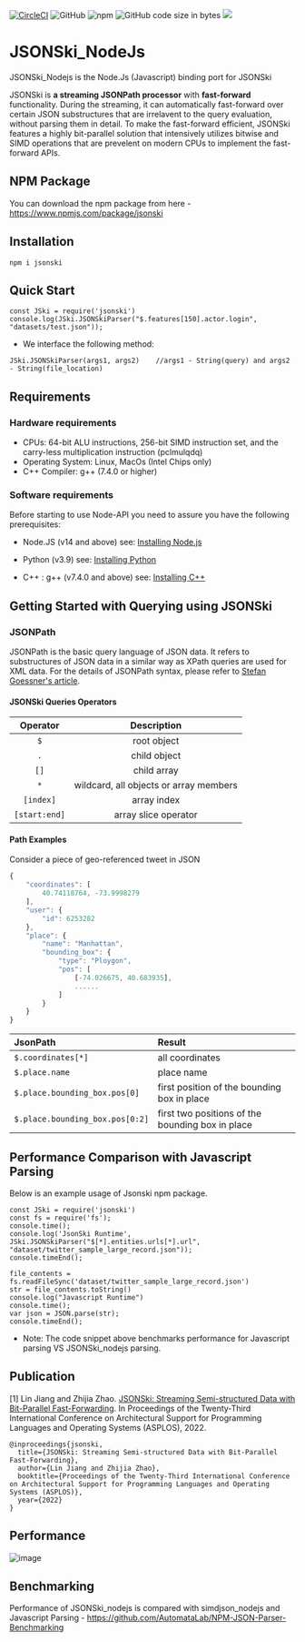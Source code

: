 [![CircleCI](https://circleci.com/gh/AutomataLab/JSONSki_nodejs.svg?style=shield&circle-token=daf002fef2464bc57675d6a3dc072485f27b7bbc)](https://app.circleci.com/pipelines/github/AutomataLab/JSONSki_nodejs)  ![GitHub](https://img.shields.io/github/license/AutomataLab/JSONSki_nodejs)
![npm](https://img.shields.io/npm/dt/jsonski?label=npm%20downloads)
![GitHub code size in bytes](https://img.shields.io/github/languages/code-size/AutomataLab/jsonski_nodejs)
![](https://img.shields.io/badge/linux-macos-green)

# JSONSki_NodeJs
JSONSki_Nodejs is the Node.Js (Javascript) binding port for JSONSki

JSONSki is **a streaming JSONPath processor** with **fast-forward** functionality. During the streaming, it can automatically fast-forward over certain JSON substructures that are irrelavent to the query evaluation, without parsing them in detail. To make the fast-forward efficient, JSONSki features a highly bit-parallel solution that intensively utilizes bitwise and SIMD operations that are prevelent on modern CPUs to implement the fast-forward APIs. 

## NPM Package
You can download the npm package from here - https://www.npmjs.com/package/jsonski

## Installation
```
npm i jsonski
```

## Quick Start

```
const JSki = require('jsonski')
console.log(JSki.JSONSkiParser("$.features[150].actor.login", "datasets/test.json"));
```

- We interface the following method:
```
JSki.JSONSkiParser(args1, args2)    //args1 - String(query) and args2 - String(file_location)
```

## Requirements

### Hardware requirements

- CPUs: 64-bit ALU instructions, 256-bit SIMD instruction set, and the carry-less multiplication instruction (pclmulqdq)
- Operating System: Linux, MacOs (Intel Chips only) 
- C++ Compiler: g++ (7.4.0 or higher)


### Software requirements

Before starting to use Node-API you need to assure you have the following prerequisites:

- Node.JS (v14 and above) see: [Installing Node.js](https://nodejs.org/)

- Python (v3.9) see: [Installing Python](https://www.python.org/downloads/release/python-3100/)

- C++ : g++ (v7.4.0 and above) see: [Installing C++](https://gcc.gnu.org/install/)


## Getting Started with Querying using JSONSki
### JSONPath
JSONPath is the basic query language of JSON data. It refers to substructures of JSON data in a similar way as XPath queries are used for XML data. For the details of JSONPath syntax, please refer to [Stefan Goessner's article](https://goessner.net/articles/JsonPath/index.html#e2). 

#### JSONSki Queries Operators
| Operator                  |   Description     |
| :-----------------------: |:-----------------:|
| `$`                       | root object              |
| `.`                       | child object      |
| `[]`                       | child array      |
| `*`                       | wildcard, all objects or array members          |
| `[index]`             | array index      |
| `[start:end]`             | array slice operator      |


#### Path Examples
Consider a piece of geo-referenced tweet in JSON
```javascript
{
    "coordinates": [
        40.74118764, -73.9998279
    ],
    "user": {
        "id": 6253282
    },
    "place": {
        "name": "Manhattan",
        "bounding_box": {
            "type": "Ploygon",
            "pos": [
                [-74.026675, 40.683935],
                ......
            ]
        }
    }
}
```
| JsonPath | Result |
| :------- | :----- |
| `$.coordinates[*]` | all coordinates     |
| `$.place.name` | place name   |
| `$.place.bounding_box.pos[0]`| first position of the bounding box in place                      |
| `$.place.bounding_box.pos[0:2]`| first two positions of the bounding box in place                      |

## Performance Comparison with Javascript Parsing
Below is an example usage of Jsonski npm package. 
```
const JSki = require('jsonski')
const fs = require('fs');
console.time();
console.log('JsonSki Runtime', JSki.JSONSkiParser("$[*].entities.urls[*].url", "dataset/twitter_sample_large_record.json"));
console.timeEnd();

file_contents = fs.readFileSync('dataset/twitter_sample_large_record.json')
str = file_contents.toString()
console.log("Javascript Runtime")
console.time();
var json = JSON.parse(str);
console.timeEnd();
```
- Note: The code snippet above benchmarks performance for Javascript parsing VS  JSONSki_nodejs parsing.


## Publication
[1] Lin Jiang and Zhijia Zhao. [JSONSki: Streaming Semi-structured Data with Bit-Parallel Fast-Forwarding](https://dl.acm.org/doi/10.1145/3503222.3507719). In Proceedings of the Twenty-Third International Conference on Architectural Support for Programming Languages and Operating Systems (ASPLOS), 2022.
```
@inproceedings{jsonski,
  title={JSONSki: Streaming Semi-structured Data with Bit-Parallel Fast-Forwarding},
  author={Lin Jiang and Zhijia Zhao},
  booktitle={Proceedings of the Twenty-Third International Conference on Architectural Support for Programming Languages and Operating Systems (ASPLOS)},
  year={2022}
}
```

## Performance

![image](https://user-images.githubusercontent.com/55717003/208404929-49e0c162-77ff-4330-b579-ac5083aa1cb9.png)


## Benchmarking 
Performance of JSONSki_nodejs is compared with simdjson_nodejs and Javascript Parsing  - https://github.com/AutomataLab/NPM-JSON-Parser-Benchmarking



